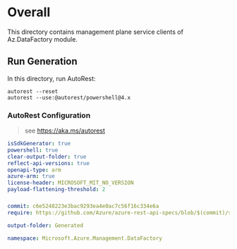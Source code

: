 # Overall
This directory contains management plane service clients of Az.DataFactory module.

## Run Generation
In this directory, run AutoRest:
```
autorest --reset
autorest --use:@autorest/powershell@4.x
```

### AutoRest Configuration
> see https://aka.ms/autorest
``` yaml
isSdkGenerator: true
powershell: true
clear-output-folder: true
reflect-api-versions: true
openapi-type: arm
azure-arm: true
license-header: MICROSOFT_MIT_NO_VERSION
payload-flattening-threshold: 2
```

###
``` yaml
commit: c6e5248223e3bac9293ea4e0ac7c56f16c334e6a
require: https://github.com/Azure/azure-rest-api-specs/blob/$(commit)/specification/datafactory/resource-manager/Microsoft.DataFactory/DataFactory/readme.md

output-folder: Generated

namespace: Microsoft.Azure.Management.DataFactory
```